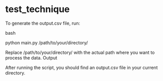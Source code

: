 # test_technique
To generate the output.csv file, run:

bash

python main.py /path/to/your/directory/

Replace /path/to/your/directory/ with the actual path where you want to process the data.
Output

After running the script, you should find an output.csv file in your current directory.
